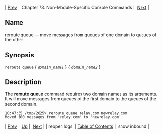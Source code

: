 | [Prev](console_commands.reopen_logs)  | Chapter 73. Non-Module-Specific Console Commands |  [Next](console_commands.show_inbound) |

<a name="console_commands.reroute_queue"></a>
## Name

reroute queue — move messages from queues of one domain to queues of the other

## Synopsis

`reroute queue` { *`domain_name1`* } { *`domain_name2`* }

<a name="idp12023472"></a>
## Description

The **reroute queue**       command requires two domain names as its arguments. It will move messages from queues of the first domain to the queues of the second domain.

```
10:47:35 /tmp/2025> reroute queue relay.com newrelay.com
Moved 100 messages from 'relay.com' to 'newrelay.com'
```

| [Prev](console_commands.reopen_logs)  | [Up](console.cmds.ref) |  [Next](console_commands.show_inbound) |
| reopen logs  | [Table of Contents](index) |  show inbound |

